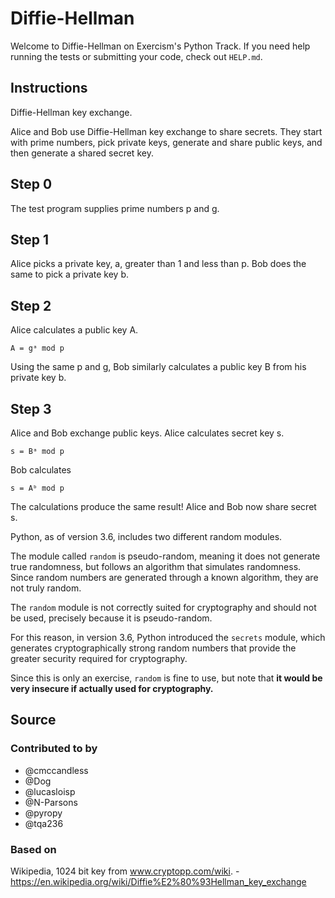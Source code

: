 # Diffie-Hellman

Welcome to Diffie-Hellman on Exercism's Python Track. If you
need help running the tests or submitting your code, check
out `HELP.md`.

## Instructions

Diffie-Hellman key exchange.

Alice and Bob use Diffie-Hellman key exchange to share
secrets. They start with prime numbers, pick private keys,
generate and share public keys, and then generate a shared
secret key.

## Step 0

The test program supplies prime numbers p and g.

## Step 1

Alice picks a private key, a, greater than 1 and less than
p. Bob does the same to pick a private key b.

## Step 2

Alice calculates a public key A.

    A = gᵃ mod p

Using the same p and g, Bob similarly calculates a public
key B from his private key b.

## Step 3

Alice and Bob exchange public keys. Alice calculates secret
key s.

    s = Bᵃ mod p

Bob calculates

    s = Aᵇ mod p

The calculations produce the same result! Alice and Bob now
share secret s.

Python, as of version 3.6, includes two different random
modules.

The module called `random` is pseudo-random, meaning it does
not generate true randomness, but follows an algorithm that
simulates randomness. Since random numbers are generated
through a known algorithm, they are not truly random.

The `random` module is not correctly suited for cryptography
and should not be used, precisely because it is
pseudo-random.

For this reason, in version 3.6, Python introduced the
`secrets` module, which generates cryptographically strong
random numbers that provide the greater security required
for cryptography.

Since this is only an exercise, `random` is fine to use, but
note that **it would be very insecure if actually used for
cryptography.**

## Source

### Contributed to by

- @cmccandless
- @Dog
- @lucasloisp
- @N-Parsons
- @pyropy
- @tqa236

### Based on

Wikipedia, 1024 bit key from www.cryptopp.com/wiki. -
https://en.wikipedia.org/wiki/Diffie%E2%80%93Hellman_key_exchange
